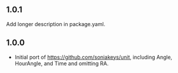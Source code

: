 ## 1.0.1

Add longer description in package.yaml.

## 1.0.0

- Initial port of https://github.com/soniakeys/unit, including 
Angle, HourAngle, and Time and omitting RA.
